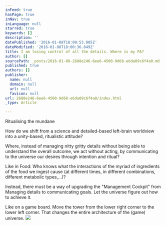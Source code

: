 ```yaml
---
inFeed: true
hasPage: true
inNav: true
inLanguage: null
starred: true
keywords: []
description: ''
datePublished: '2016-01-08T18:00:53.005Z'
dateModified: '2016-01-08T18:00:36.849Z'
title: I am losing control of all the details. Where is my PA?
author: []
sourcePath: _posts/2016-01-08-2688e246-6ee6-4500-9d68-e6da09c6f4a0.md
published: true
authors: []
publisher:
  name: null
  domain: null
  url: null
  favicon: null
url: 2688e246-6ee6-4500-9d68-e6da09c6f4a0/index.html
_type: Article

---
```

Ritualising the mundane

How do we shift from a science and detailed-based left-brain worldview into a unity-based, ritualistic attitude?

Where, instead of managing nitty gritty details without being able to understand the overall outcome, we act without acting, by communicating to the universe our desires through intention and ritual?

Like in Food: Who knows what the interactions of the myriad of ingredients of the food we ingest cause (at different times, in different combinations, different metabolic types,...)?

Instead, there must be a way of upgrading the "Management Cockpit" from Managing details to communicating goals. Let the universe figure out how to achieve it.

Like on a game board. Move the tower from the lower right corner to the lower left corner. That changes the entire architecture of the (game) universe.
![](https://the-grid-user-content.s3-us-west-2.amazonaws.com/ed62d637-9ba0-4d03-a5c7-f4b550529851.jpg)